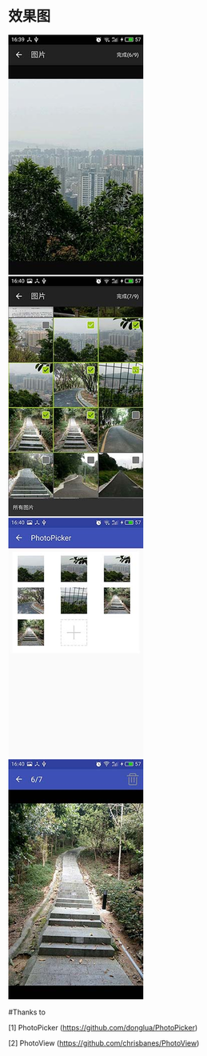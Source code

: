 # 效果图

![icon](/screenshots/S60915-163956.jpg)
![icon](/screenshots/S60915-164015.jpg)
![icon](/screenshots/S60915-164029.jpg)
![icon](/screenshots/S60915-164043.jpg)

#Thanks  to

[1] PhotoPicker (https://github.com/donglua/PhotoPicker)

[2] PhotoView (https://github.com/chrisbanes/PhotoView)
